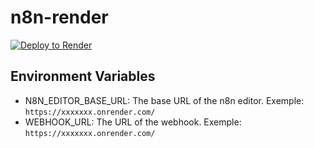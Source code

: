 # n8n-render

[![Deploy to Render](https://render.com/images/deploy-to-render-button.svg)](https://render.com/deploy)


## Environment Variables
* N8N_EDITOR_BASE_URL: The base URL of the n8n editor. Exemple: `https://xxxxxxx.onrender.com/`
* WEBHOOK_URL: The URL of the webhook. Exemple: `https://xxxxxxx.onrender.com/`